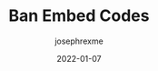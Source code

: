 ---
author: josephrexme
date: 2022-01-07
tags:
  - embed-code
  - meta
target_url: https://www.josephrex.me/ban-embed-codes/
title: Ban Embed Codes
---